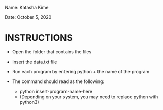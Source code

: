 Name: Katasha Kime

Date: October 5, 2020

# INSTRUCTIONS
- Open the folder that contains the files
- Insert the data.txt file
- Run each program by entering python + the name of the program
- The command should read as the following:

  - python insert-program-name-here
  - (Depending on your system, you may need to replace python with python3)
